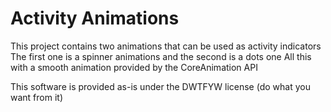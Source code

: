 # Activity Animations

This project contains two animations that can be used as activity indicators
The first one is a spinner animations and the second is a dots one
All this with a smooth animation provided by the CoreAnimation API

This software is provided as-is under the DWTFYW license (do what you want from it)

